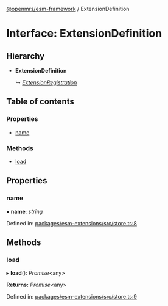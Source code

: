 [@openmrs/esm-framework](../API.md) / ExtensionDefinition

# Interface: ExtensionDefinition

## Hierarchy

* **ExtensionDefinition**

  ↳ [*ExtensionRegistration*](extensionregistration.md)

## Table of contents

### Properties

- [name](extensiondefinition.md#name)

### Methods

- [load](extensiondefinition.md#load)

## Properties

### name

• **name**: *string*

Defined in: [packages/esm-extensions/src/store.ts:8](https://github.com/openmrs/openmrs-esm-core/blob/master/packages/esm-extensions/src/store.ts#L8)

## Methods

### load

▸ **load**(): *Promise*<any\>

**Returns:** *Promise*<any\>

Defined in: [packages/esm-extensions/src/store.ts:9](https://github.com/openmrs/openmrs-esm-core/blob/master/packages/esm-extensions/src/store.ts#L9)
